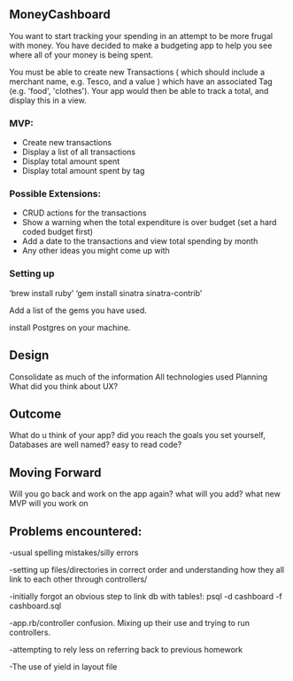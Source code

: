 ## MoneyCashboard

You want to start tracking your spending in an attempt to be more frugal with money. You have decided to make a budgeting app to help you see where all of your money is being spent.

You must be able to create new Transactions ( which should include a merchant name, e.g. Tesco, and a value ) which have an associated Tag (e.g. 'food', 'clothes'). Your app would then be able to track a total, and display this in a view.

### MVP:

- Create new transactions
- Display a list of all transactions
- Display total amount spent
- Display total amount spent by tag

### Possible Extensions:

- CRUD actions for the transactions
- Show a warning when the total expenditure is over budget (set a hard coded budget first)
- Add a date to the transactions and view total spending by month
- Any other ideas you might come up with

### Setting up

‘brew install ruby’
‘gem install sinatra sinatra-contrib’

Add a list of the gems you have used.

install Postgres on your machine.

## Design  

Consolidate as much of the information
All technologies used
Planning
What did you think about UX?


## Outcome

What do u think of your app? did you reach the goals you set yourself, Databases are well named? easy to read code?


## Moving Forward

Will you go back and work on the app again? what will you add? what new MVP will you work on

## Problems encountered:

-usual spelling mistakes/silly errors

-setting up files/directories in correct order and understanding how they all link to each other through controllers/

-initially forgot an obvious step to link db with tables!:
psql -d cashboard -f cashboard.sql

-app.rb/controller confusion. Mixing up their use and trying to run controllers.

-attempting to rely less on referring back to previous homework

-The use of yield in layout file
